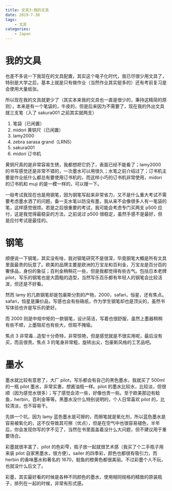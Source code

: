```yaml
---
title: 文具3:我的文具
date: 2019-7-30
tags:
    - 文具
categories:
    - Japan
---
```


# 我的文具

也差不多说一下我现在的文具配置，其实这个电子化时代，我已尽很少用文具了，特别是大学之后，基本上就是只有做作业（当然作业其实挺多的）还有考前复习是会使用大量纸张。

所以现在我的文具就更少了（其实本来我的文具也一直是很少的，秉持这精简的原则），本来是有一个笔袋的，牛皮的，但是后来因为不需要了，现在我的外出文具就三支笔（入了 sakura001 之前其实就两支）

1. 笔袋（已闲置）
2. midori 黄铜尺（已闲置）
3. lamy2000
4. zebra sarasa grand（LRN5）
5. sakura001
6. midori 订书机

黄铜尺真的是非常容易生锈，我都想把它扔了，表面已经不能看了；lamy2000 的书写感觉还是非常不错的，一次墨水可以用很久；水笔之前介绍过了；订书机主要是作业纸什么都总有要使用订书机的，而这样小巧的订书机非常使用，midori 的订书机和 muji 的是一模一样的，可以搜一下。

一般考试我现在也是用钢笔，因为钢笔写起来非常省力，又不是什么重大考试不需要考虑墨水洒了的问题，备一支水笔以防没有墨，我从来不会像很多人有一笔袋的笔，这样感觉很烦。若是之后很重要的考试，我可能会考虑专门买两支 p500 应付，这是我觉得最稳妥的方法，之前说过 p500 很稳定，虽然手感不是最好，但是应付考试是最佳的。

# 钢笔

顺便说一下钢笔，其实没有啥，我对钢笔研究不是很深，毕竟钢笔大概是所有文具里面最贵的玩意了。欧美的品牌主要是欧洲的万宝龙和百利金，万宝龙是百分百的奢侈品，身份的象征；百利金稍稍花一些，但是我都觉得有些古气。包括日本老牌 pilot，写乐的钢笔也是大圆粗的造型，当然写乐百乐都有年轻人的钢笔会比较活泼，但还是不好看。

然而 lamy 的几款钢笔却是包豪斯分割的产物，2000，safari，恒星，还有焦点。safari，恒星是廉价品，写感也会有些硌纸，作为学生钢笔却也是顶尖的，虽然书写体验也许是写乐的更好。

而 2000 则是中规中矩的一款钢笔，设计简洁，写着也很舒服，虽然上墨器稍稍有些不顺，上墨阻尼也有些大，但瑕不掩瑜。

焦点 3 非常毒...造型十分奇特，非常惊艳，但是感觉就是不很实用呢，最后没有买，而且很贵。焦点 3 的笔身非常粗，旋转出尖，包豪斯风格的工艺品吧。

# 墨水

墨水就比较有意思了，大厂 pilot，写乐都会有自己的黑色墨水，我就买了 500ml 的一瓶 pilot 墨水，非常实惠，想酱油瓶一样。pilot 的墨水比较水，比较淡，但很顺（因为感觉水很多）；写了感觉会浓一些，好像也贵一些。至于欧美那边有鲶鱼，herbin，百利金等等。黑墨水没什么特别说明的，个人日常喜欢 pilot 的，比较清淡，也不容易干。

先排一个坑，因为 lamy 蓝色墨水是可擦的，而擦笔就是氧化剂，所以蓝色墨水是容易被氧化的，这不仅导致其可擦（优点），但是在空气中也很容易褪色，半年后，你会发现你写的字不见了，当然在书里面盖着没什么大问题，但不建议用于重要场合。

彩墨就很丰富了，pilot 的色彩雫，瓶子放一起就很艺术感（我买了个二手瓶子用来装 pilot 自家黑墨水，很方便）。sailer 的四季彩，颜色也都很有吸引力，而 herbin 的香味墨水和著名的 1670，鲶鱼的橙黄色都很美丽。不过彩墨个人不玩，也就没什么后文了。

彩墨，其实最好看的时候是各种不同颜色的墨水，使用相同规格的精致的原装瓶子，排列在一起的时候，非常有形式感。
